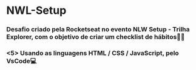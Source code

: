 # NWL-Setup

<h3> Desafio criado pela Rocketseat no evento NLW Setup - Trilha Explorer, com o objetivo de criar um checklist de hábitos🏃‍♂️<h3>
<5> Usando as linguagens HTML / CSS / JavaScript, pelo VsCode💻<h5>
